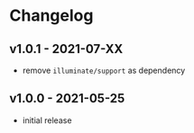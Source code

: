 # Changelog

## v1.0.1 - 2021-07-XX

- remove `illuminate/support` as dependency

## v1.0.0 - 2021-05-25

- initial release

